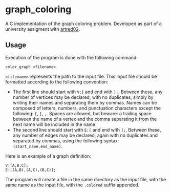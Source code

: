 # graph_coloring
A C implementation of the graph coloring problem. 
Developed as part of a university assigment with 
[artred02](https://github.com/artred02).

## Usage
Execution of the program is done with the following command:
``` shell
color_graph <filename>
```

`<filename>` represents the path to the input file. This input file should be
formatted according to the following convention:
- The first line should start with `V:[` and end with `];`. Between these, any
  number of vertices may be declared, with no duplicates, simply by writing
  their names and separating them by commas. Names can be composed of letters,
  numbers, and punctuation characters except the following: `[`, `]`, `,`. 
  Spaces are allowed, but beware: a trailing space between the name of a vertex
  and the comma separating it from the next name will be included in the name.
- The second line should start with `E:[` and end with `];`. Between these, any
  number of edges may be declared, again with no duplicates and separated by
  commas, using the following syntax: `(start_name,end_name)`.

Here is an example of a graph definition:

``` text
V:[A,B,C];
E:[(A,B),(A,C),(B,C)];
```

The program will create a file in the same directory as the input file, with the
same name as the input file, with the `.colored` suffix appended.
